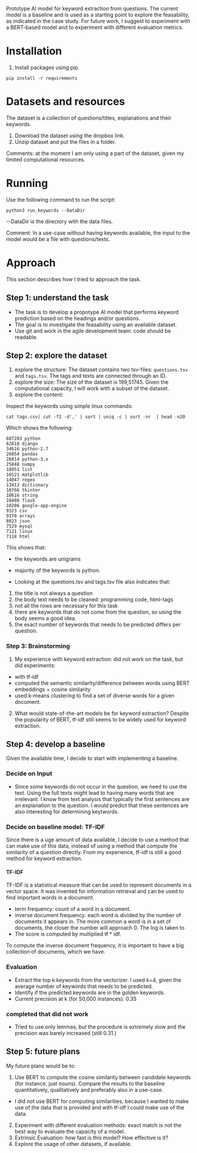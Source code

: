 Prototype AI model for keyword extraction from questions. The current model is a baseline and is used as a 
starting point to explore the feasability, as indicated in the case study. For future work, I suggest to experiment with a BERT-based model and to experiment with different evaluation metrics. 

# Installation 

1. Install packages using pip. 

```
pip install -r requirements
```

# Datasets and resources 
The dataset is a collection of questions/titles, explanations and their keywords. 
1. Download the dataset using the dropbox link. 
2. Unzip dataset and put the files in a folder. 

Comments: at the moment I am only using a part of the dataset, given my limited computational resources. 

# Running 

Use the following command to run the script: 

```
python3 run_keywords --DataDir 
```

--DataDir is the directory with the data files. 

Comment: In a use-case without having keywords available, the input to the model would be a file with questions/texts. 

# Approach 
This section describes how I tried to approach the task. 

## Step 1: understand the task 
- The task is to develop a propotype AI model that performs keyword prediction based on the headings and/or questions. 
- The goal is to investigate the feasability using an available dataset. 
- Use git and work in the agile development team: code should be readable.  

## Step 2: explore the dataset 
1. explore the structure: The dataset contains two tsv-files: ``questions.tsv`` and ``tags.tsv``. The tags and texts are connected through an ID. 
2. explore the size: The size of the dataset is 199,51745. Given the computational capacity, I will work with a subset of the dataset. 
3. explore the content: 

Inspect the keywords using simple linux commands: 

````
cat tags.csv| cut -f2 -d',' | sort | uniq -c | sort -nr  | head -n20

````

Which shows the following: 

```` 
607283 python
62818 django
34616 python-2.7
26854 pandas
26814 python-3.x
25848 numpy
18951 list
16521 matplotlib
14047 regex
13413 dictionary
10766 tkinter
10616 string
10488 flask
10286 google-app-engine
9323 csv
9170 arrays
8023 json
7529 mysql
7121 linux
7118 html
````

This shows that: 
- the keywords are unigrams 
- majority of the keywords is python. 

- Looking at the questions.tsv and tags.tsv file also indicates that:
1. the title is not always a question 
2. the body text needs to be cleaned: programming code, html-tags  
3. not all the rows are necessary for this task 
4. there are keywords that do not come from the question, so using the body seems a good idea. 
5. the exact number of keywords that needs to be predicted differs per question. 

### Step 3: Brainstorming
1. My experience with keyword extraction: did not work on the task, but did experiments: 
- with tf-idf 
- computed the semantic similarity/difference between words using BERT embeddings + cosine similarity 
- used k-means clustering to find a set of diverse words for a given document. 

2. What would state-of-the-art models be for keyword extraction? 
Despite the popularity of BERT, tf-idf still seems to be widely used for keyword extraction. 

## Step 4: develop a baseline 
Given the available time, I decide to start with implementing a baseline. 

### Decide on Input 
- Since some keywords do not occur in the question, we need to use the text. Using the full texts might lead to having many words that are irrelevant. I know from text analysis that typically the first sentences are an explanation to the question. I would predict that these sentences are also interesting for determining keytwords. 

### Decide on baseline model: TF-IDF  
Since there is a uge amount of data available, I decide to use a method that can make use of this data, instead of 
using a method that compute the similarity of a question directly. From my experience, tf-idf is still a good 
method for keyword extraction. 

#### TF-IDF 
TF-IDF is a statistical measure that can be used to represent documents in a vector space. It was invented for information retrieval and can be used to 
find important words in a document. 
- term frequency: count of a word in a document. 
- inverse document frequency: each word is divided by the number of documents it appears in. The more common a word is in a set of documents, the closer the number will approach 0. The log is taken to 
- The score is computed by multiplied tf * idf. 

To compute the inverse document frequency, it is important to have a big collection of documents, which we have. 


### Evaluation 
- Extract the top k keywords from the vectorizer. I used k=4, given the average number of 
keywords that needs to be predicted. 
- Identify if the predicted keywords are in the golden keywords. 
- Current precision at k (for 50,000 instances): 0.35


### completed that did not work 
- Tried to use only lemmas, but the procedure is extremely slow and the precision was barely increased (still 0.31.)

## Step 5: future plans 
My future plans would be to: 
1. Use BERT to compute the cosine similarity between candidate keywords (for instance, just nouns). Compare the results to the baseline quantitatively, qualitatively and preferably also in a use-case. 
-   I did not use BERT for computing similarities, because I wanted to make use of the data that is provided and with tf-idf I could make use of the data. 
2. Experiment with different evaluation methods: exact match is not the best way to evaluate the capacity of a model. 
3. Extrinsic Evaluation: how fast is this model? How effective is it? 
4. Explore the usage of other datasets, if available. 
